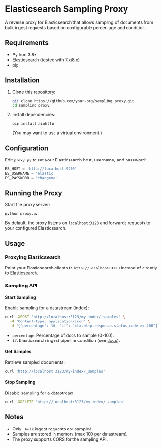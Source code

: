 # Elasticsearch Sampling Proxy

A reverse proxy for Elasticsearch that allows sampling of documents from bulk ingest requests based on configurable percentage and condition.

## Requirements

- Python 3.8+
- Elasticsearch (tested with 7.x/8.x)
- pip

## Installation

1. Clone this repository:

   ```bash
   git clone https://github.com/your-org/sampling_proxy.git
   cd sampling_proxy
   ```

2. Install dependencies:

   ```bash
   pip install aiohttp
   ```

   (You may want to use a virtual environment.)

## Configuration

Edit `proxy.py` to set your Elasticsearch host, username, and password:

```python
ES_HOST = 'http://localhost:9200'
ES_USERNAME = 'elastic'
ES_PASSWORD = 'changeme'
```

## Running the Proxy

Start the proxy server:

```bash
python proxy.py
```

By default, the proxy listens on `localhost:3123` and forwards requests to your configured Elasticsearch.

## Usage

### Proxying Elasticsearch

Point your Elasticsearch clients to `http://localhost:3123` instead of directly to Elasticsearch.

### Sampling API

#### Start Sampling

Enable sampling for a datastream (index):

```bash
curl -XPOST 'http://localhost:3123/my-index/_samples' \
  -H 'Content-Type: application/json' \
  -d '{"percentage": 10, "if": "ctx.http.response.status_code >= 400"}'
```

- `percentage`: Percentage of docs to sample (0-100).
- `if`: Elasticsearch ingest pipeline condition (see [docs](https://www.elastic.co/guide/en/elasticsearch/reference/current/condition.html)).

#### Get Samples

Retrieve sampled documents:

```bash
curl 'http://localhost:3123/my-index/_samples'
```

#### Stop Sampling

Disable sampling for a datastream:

```bash
curl -XDELETE 'http://localhost:3123/my-index/_samples'
```

## Notes

- Only `_bulk` ingest requests are sampled.
- Samples are stored in memory (max 100 per datastream).
- The proxy supports CORS for the sampling API.
